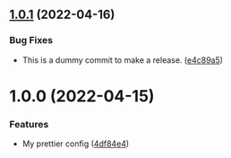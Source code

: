 ## [1.0.1](https://github.com/tksst/prettier-config/compare/v1.0.0...v1.0.1) (2022-04-16)


### Bug Fixes

* This is a dummy commit to make a release. ([e4c89a5](https://github.com/tksst/prettier-config/commit/e4c89a516742b1628a049d59b6e61873972cea51))

# 1.0.0 (2022-04-15)


### Features

* My prettier config ([4df84e4](https://github.com/tksst/prettier-config/commit/4df84e48f528b2590160e55ca48483fdef617349))
